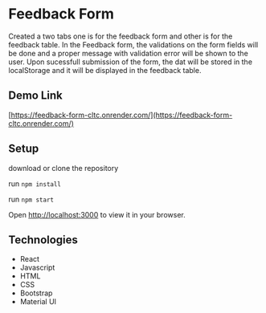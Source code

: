 # Feedback Form
Created a two tabs one is for the feedback form and other is for the feedback table. In the Feedback form, the  validations on the form fields will be
done and a proper message with validation error will be shown to the user. Upon sucessfull submission of the form, the dat will be stored in the localStorage and it will be displayed in the feedback table.

## Demo Link
[https://feedback-form-cltc.onrender.com/](https://feedback-form-cltc.onrender.com/)

## Setup
download or clone the repository

run `npm install`

run `npm start`

Open [http://localhost:3000](http://localhost:3000) to view it in your browser.

## Technologies
* React
* Javascript
* HTML
* CSS
* Bootstrap
* Material UI





